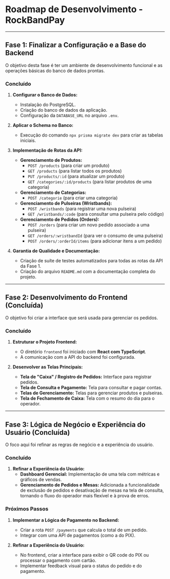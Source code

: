 # Roadmap de Desenvolvimento - RockBandPay

---

## Fase 1: Finalizar a Configuração e a Base do Backend

O objetivo desta fase é ter um ambiente de desenvolvimento funcional e as operações básicas do banco de dados prontas.

### Concluído

1.  **Configurar o Banco de Dados:**
    *   Instalação do PostgreSQL.
    *   Criação do banco de dados da aplicação.
    *   Configuração da `DATABASE_URL` no arquivo `.env`.

2.  **Aplicar o Schema no Banco:**
    *   Execução do comando `npx prisma migrate dev` para criar as tabelas iniciais.

3.  **Implementação de Rotas da API:**
    *   **Gerenciamento de Produtos:**
        *   `POST /products` (para criar um produto)
        *   `GET /products` (para listar todos os produtos)
        *   `PUT /products/:id` (para atualizar um produto)
        *   `GET /categories/:id/products` (para listar produtos de uma categoria)
    *   **Gerenciamento de Categorias:**
        *   `POST /categorie` (para criar uma categoria)
    *   **Gerenciamento de Pulseiras (Wristbands):**
        *   `POST /wristbands` (para registrar uma nova pulseira)
        *   `GET /wristbands/:code` (para consultar uma pulseira pelo código)
    *   **Gerenciamento de Pedidos (Orders):**
        *   `POST /orders` (para criar um novo pedido associado a uma pulseira)
        *   `GET /orders/:wristbandId` (para ver o consumo de uma pulseira)
        *   `POST /orders/:orderId/items` (para adicionar itens a um pedido)

4.  **Garantia de Qualidade e Documentação:**
    *   Criação de suíte de testes automatizados para todas as rotas da API da Fase 1.
    *   Criação do arquivo `README.md` com a documentação completa do projeto.

---

## Fase 2: Desenvolvimento do Frontend (Concluída)

O objetivo foi criar a interface que será usada para gerenciar os pedidos.

### Concluído

1.  **Estruturar o Projeto Frontend:**
    *   O diretório `frontend` foi iniciado com **React com TypeScript**.
    *   A comunicação com a API do backend foi configurada.

2.  **Desenvolver as Telas Principais:**
    *   **Tela de "Caixa" / Registro de Pedidos:** Interface para registrar pedidos.
    *   **Tela de Consulta e Pagamento:** Tela para consultar e pagar contas.
    *   **Telas de Gerenciamento:** Telas para gerenciar produtos e pulseiras.
    *   **Tela de Fechamento de Caixa:** Tela com o resumo do dia para o operador.

---

## Fase 3: Lógica de Negócio e Experiência do Usuário (Concluída)

O foco aqui foi refinar as regras de negócio e a experiência do usuário.

### Concluído

1.  **Refinar a Experiência do Usuário:**
    *   **Dashboard Gerencial:** Implementação de uma tela com métricas e gráficos de vendas.
    *   **Gerenciamento de Pedidos e Mesas:** Adicionada a funcionalidade de exclusão de pedidos e desativação de mesas na tela de consulta, tornando o fluxo do operador mais flexível e à prova de erros.

### Próximos Passos

1.  **Implementar a Lógica de Pagamento no Backend:**
    *   Criar a rota `POST /payments` que calcula o total de um pedido.
    *   Integrar com uma API de pagamentos (como a do PIX).

2.  **Refinar a Experiência do Usuário:**
    *   No frontend, criar a interface para exibir o QR code do PIX ou processar o pagamento com cartão.
    *   Implementar feedback visual para o status do pedido e do pagamento.
